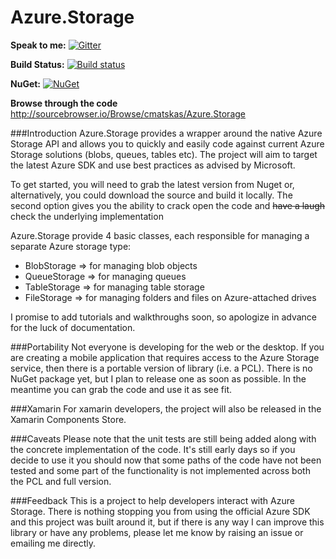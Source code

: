 Azure.Storage
=============

**Speak to me:** [![Gitter](https://badges.gitter.im/Join%20Chat.svg)](https://gitter.im/cmatskas/Azure.Storage?utm_source=badge&utm_medium=badge&utm_campaign=pr-badge&utm_content=badge)

**Build Status:** [![Build status](https://ci.appveyor.com/api/projects/status/6i7g6igga5ee8o3l)](https://ci.appveyor.com/project/cmatskas/azure)

**NuGet:** [![NuGet](https://img.shields.io/nuget/v/azure.storage.svg)](https://www.nuget.org/packages/Azure.Storage/)

**Browse through the code** http://sourcebrowser.io/Browse/cmatskas/Azure.Storage

###Introduction
Azure.Storage provides a wrapper around the native Azure Storage API and allows you to quickly and easily code against current Azure Storage solutions (blobs, queues, tables etc). The project will aim to target the latest Azure SDK and use best practices as advised by Microsoft.

To get started, you will need to grab the latest version from Nuget or, alternatively, you could download the source and build it locally. The second option gives you the ability to crack open the code and <del>have a laugh</del> check the underlying implementation

Azure.Storage provide 4 basic classes, each responsible for managing a separate Azure storage type:

- BlobStorage => for managing blob objects
- QueueStorage => for managing queues
- TableStorage => for managing table storage
- FileStorage => for managing folders and files on Azure-attached drives

I promise to add tutorials and walkthroughs soon, so apologize in advance for the luck of documentation.

###Portability
Not everyone is developing for the web or the desktop. If you are creating a mobile application that requires access to the Azure Storage service, then there is a portable version of library (i.e. a PCL). There is no NuGet package yet, but I plan to release one as soon as possible. In the meantime you can grab the code and use it as see fit. 

###Xamarin
For xamarin developers, the project will also be released in the Xamarin Components Store.

###Caveats
Please note that the unit tests are still being added along with the concrete implementation of the code. It's still early days so if you decide to use it you should now that some paths of the code have not been tested and some part of the functionality is not implemented across both the PCL and full version.

###Feedback
This is a project to help developers interact with Azure Storage. There is nothing stopping you from using the official Azure SDK and this project was built around it, but if there is any way I can improve this library or have any problems, please let me know by raising an issue or emailing me directly.


